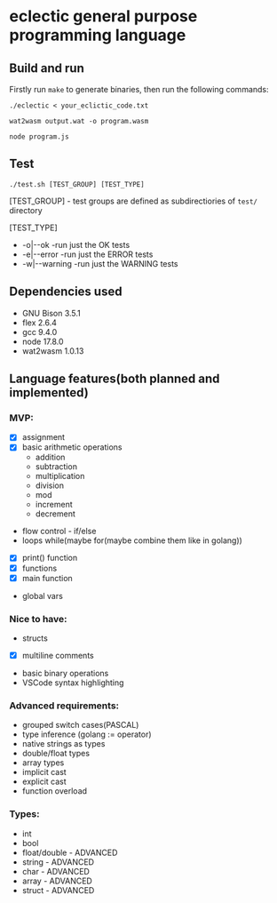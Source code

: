 # eclectic general purpose programming language

## Build and run

Firstly run `make` to generate binaries, then run the following commands:
```
./eclectic < your_eclictic_code.txt

wat2wasm output.wat -o program.wasm

node program.js
```

## Test

`./test.sh [TEST_GROUP] [TEST_TYPE]`

[TEST_GROUP] - test groups are defined as subdirectiories of `test/` directory

[TEST_TYPE] 
- -o|--ok -run just the OK tests
- -e|--error -run just the ERROR tests
- -w|--warning -run just the WARNING tests

## Dependencies used

- GNU Bison 3.5.1
- flex 2.6.4
- gcc 9.4.0
- node 17.8.0
- wat2wasm 1.0.13

## Language features(both planned and implemented) 

### MVP: 
- [x] assignment 
- [x] basic arithmetic operations 
    - addition
    - subtraction
    - multiplication
    - division
    - mod
    - increment
    - decrement

- flow control - if/else
- loops while(maybe for(maybe combine them like in golang))
- [x] print() function 
- [x] functions
- [x] main function 
- global vars

### Nice to have:
- structs
- [x] multiline comments
- basic binary operations
- VSCode syntax highlighting


### Advanced requirements:
- grouped switch cases(PASCAL)
- type inference (golang := operator) 
- native strings as types
- double/float types
- array types
- implicit cast
- explicit cast
- function overload


### Types:
- int
- bool
- float/double - ADVANCED
- string - ADVANCED
- char - ADVANCED
- array - ADVANCED
- struct - ADVANCED
